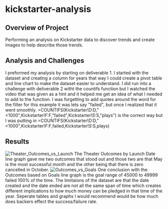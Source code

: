 # kickstarter-analysis
## Overview of Project
Performing an analysis on Kickstarter data to discover trends and create images to help describe those trends.
## Analysis and Challenges
I preformed my analysis by starting on deliverable 1. I started with the dataset and creating a column for years that way I could create a pivot table and line chart to make the dataset easier to understand.
I did run into a challenge with deliverable 2 witht the countifs function but I watched the video that was given as a hint and it helped me get an idea of what I needed to add to the function. I was forgetting to add quotes around the word for the filter for this example it was lets say "failed", but once I realized that it went smoothly. =COUNTIFS(Kickstarter!$D:$D,"<1000",Kickstarter!$F:$F,"failed",Kickstarter!$S:$S,"plays") is the correct way but I was putting in =COUNTIFS(Kickstarter!$D:$D,"<1000",Kickstarter!$F:$F,failed,Kickstarter!$S:$S,plays)
## Results
![Theater_Outcomes_vs_Launch](https://user-images.githubusercontent.com/110861876/184721333-ea8951e5-b309-4b2b-a124-d26cd29dac5a.png) The Theater Outcomes by Launch Date line graph  gave me two outcomes that stood out and those two are that May is the most successful month and the other being that there is zero cancelled in October.
![Outcomes_vs_Goals](https://user-images.githubusercontent.com/110861876/184722062-c189bcaa-4bdd-4dd9-bc69-31cc4d9c388c.png) One conclusion with the Outcomes based on Goals line graph  is the goal range of 45000 to 49999 failed 100% of the time.
The limitaions of the dataset are that the date created and the date ended are not all the same span of time which creates different implications to how much money can be pledged in that time of the year.
Seperate tables and graphs I would recommend would be how much does backers effect the success/failure rate.
